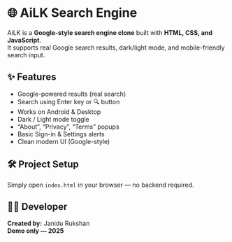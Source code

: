 # 🌐 AiLK Search Engine

AiLK is a **Google-style search engine clone** built with **HTML, CSS, and JavaScript**.  
It supports real Google search results, dark/light mode, and mobile-friendly search input.

## ✨ Features
- Google-powered results (real search)
- Search using Enter key or 🔍 button
- Works on Android & Desktop
- Dark / Light mode toggle
- “About”, “Privacy”, “Terms” popups
- Basic Sign-in & Settings alerts
- Clean modern UI (Google-style)

## 🛠️ Project Setup
Simply open `index.html` in your browser — no backend required.

## 🧑‍💻 Developer
**Created by:** Janidu Rukshan  
**Demo only — 2025**

